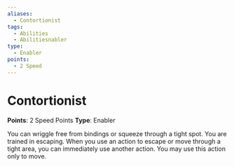 ```yaml
---
aliases:
  - Contortionist
tags:
  - Abilities
  - Abilitiesnabler
type:
  - Enabler
points:
  - 2 Speed
---
```


# Contortionist

**Points**: 2 Speed Points
**Type**: Enabler

You can wriggle free from bindings or squeeze through a tight spot. You are trained in escaping. When you use an action to escape or move through a tight area, you can immediately use another action. You may use this action only to move.

